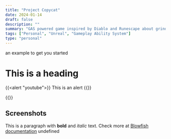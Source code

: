 ```yaml
---
title: "Project Copycat"
date: 2024-01-14
draft: false
description: ""
summary: "GAS powered game inspired by Diablo and Runescape about grinding levels"
tags: ["Personal", "Unreal", "Gameplay Ability System"]
type: "personal"
---
```


 an example to get you started
# This is a heading
{{<alert "youtube">}}
This is an alert
{{</alert>}}

{{<youtubeLite id="-rd8wEKyuvE" label="Trash Panda Mafia demo">}}



## Screenshots
This is a paragraph with **bold** and *italic* text.
Check more at [Blowfish documentation](https://blowfish.page/)
undefined

